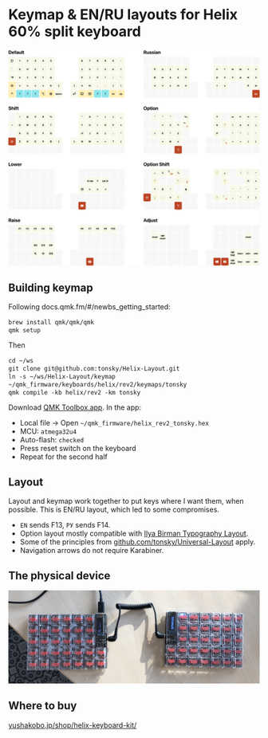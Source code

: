 # Keymap & EN/RU layouts for Helix 60% split keyboard

![](cheatsheet.png)

## Building keymap

Following docs.qmk.fm/#/newbs_getting_started:

```
brew install qmk/qmk/qmk
qmk setup
```

Then

```
cd ~/ws
git clone git@github.com:tonsky/Helix-Layout.git
ln -s ~/ws/Helix-Layout/keymap ~/qmk_firmware/keyboards/helix/rev2/keymaps/tonsky
qmk compile -kb helix/rev2 -km tonsky
```

Download [QMK Toolbox.app](https://github.com/qmk/qmk_toolbox/releases). In the app:

- Local file -> Open `~/qmk_firmware/helix_rev2_tonsky.hex`
- MCU: `atmega32u4`
- Auto-flash: `checked`
- Press reset switch on the keyboard
- Repeat for the second half

## Layout

Layout and keymap work together to put keys where I want them, when possible. This is EN/RU layout, which led to some compromises.

- `EN` sends F13, `РУ` sends F14.
- Option layout mostly compatible with [Ilya Birman Typography Layout](https://ilyabirman.ru/projects/typography-layout/).
- Some of the principles from [github.com/tonsky/Universal-Layout](https://github.com/tonsky/Universal-Layout) apply.
- Navigation arrows do not require Karabiner.

## The physical device

![](photo.jpg)

## Where to buy

[yushakobo.jp/shop/helix-keyboard-kit/](https://yushakobo.jp/shop/helix-keyboard-kit/)